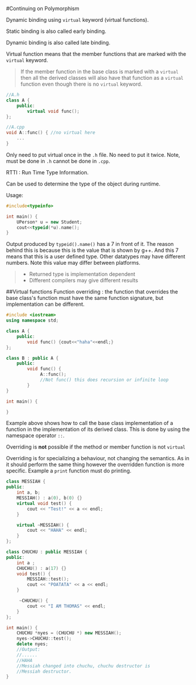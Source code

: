 #Continuing on Polymorphism

Dynamic binding using `virtual` keyword (virtual functions).

Static binding is also called early binding.

Dynamic binding is also called late binding.

Virtual function means that the member functions that are marked with the
`virtual` keyword.

>If the member function in the base class is marked with a `virtual` then
>all the derived classes will also have that function as a `virtual` function even
>though there is no `virtual` keyword.

```cpp
//A.h
class A {
    public:
        virtual void func();
};

//A.cpp
void A::func() { //no virtual here
    ... 
}
```

Only need to put virtual once in the `.h` file. No need to put it twice. Note, must be done in `.h` cannot
be done in `.cpp`.

RTTI : Run Time Type Information.

Can be used to determine the type of the object during runtime.

Usage:
```cpp
#include<typeinfo>

int main() {
    UPerson* u = new Student;
    cout<<typeid(*u).name();
}
```

Output produced by `typeid().name()` has a 7 in front of it. The reason behind this is because
this is the value that is shown by g++. And this 7 means that this is a user defined type. Other datatypes
may have different numbers. Note this value may differ between platforms.

> - Returned type is implementation dependent
> - Different compilers may give different results

##Virtual functions
Function overriding : the function that overrides the base class's function must have
the same function signature, but implementation can be different.

```cpp
#include <iostream>
using namespace std;

class A {
    public:
        void func() {cout<<"haha"<<endl;}
};

class B : public A {
    public:
        void func() { 
             A::func();
             //Not func() this does recursion or infinite loop
        }
}

int main() {

}
```

Example above shows how to call the base class implementation of a function in the implementation
of its derived class. This is done by using the namespace operator `::`.

Overriding is **not** possible if the method or member function is not `virtual`

Overriding is for specializing a behaviour, not changing the semantics. As in it should perform the same thing
however the overridden function is more specific. Example a `print` function must do printing. 
```cpp
class MESSIAH {
public:
    int a, b;
    MESSIAH() : a(0), b(0) {}
    virtual void test() {
        cout << "Test!" << a << endl;
    }

    virtual ~MESSIAH() {
        cout << "HAHA" << endl;
    }
};

class CHUCHU : public MESSIAH {
public:
    int a ;
    CHUCHU() : a(17) {}
    void test() {
        MESSIAH::test();
        cout << "POATATA" << a << endl;
    }

     ~CHUCHU() {
        cout << "I AM THOMAS" << endl;
    }
};

int main() {
    CHUCHU *nyes = (CHUCHU *) new MESSIAH();
    nyes->CHUCHU::test();
    delete nyes;
    //Output:
    //...... 
    //HAHA
    //Messiah changed into chuchu, chuchu destructor is
    //Messiah destructor.
}
```



